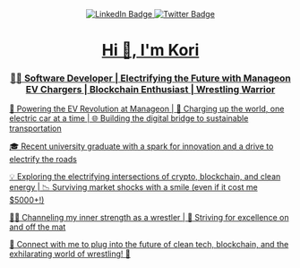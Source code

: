 <div id="badges" align="center">
  <a href="https://www.linkedin.com/in/sirojiddin-kamoljonov-a4a111184/">
    <img src="https://img.shields.io/badge/LinkedIn-blue?style=for-the-badge&logo=linkedin&logoColor=white" alt="LinkedIn Badge"/>
  </a>
  <a href="https://twitter.com/SirojiddinKamo6">
    <img src="https://img.shields.io/badge/Twitter-blue?style=for-the-badge&logo=twitter&logoColor=white" alt="Twitter Badge"/>
</div>
<h1 align="center">Hi 👋, I'm Kori</h1>
<h3 style="text-align: center">👨‍💻 Software Developer | Electrifying the Future with Manageon EV Chargers | Blockchain Enthusiast | Wrestling Warrior</h3>
    <p>🔌 Powering the EV Revolution at Manageon | 🚗 Charging up the world, one electric car at a time | 🌐 Building the digital bridge to sustainable transportation</p>
    <p>🎓 Recent university graduate with a spark for innovation and a drive to electrify the roads</p>
    <p>💡 Exploring the electrifying intersections of crypto, blockchain, and clean energy | 📉 Surviving market shocks with a smile (even if it cost me $5000+!)</p>
    <p>🤼‍♂️ Channeling my inner strength as a wrestler | 🥇 Striving for excellence on and off the mat</p>
    <p>🔗 Connect with me to plug into the future of clean tech, blockchain, and the exhilarating world of wrestling! 🤝</p>

